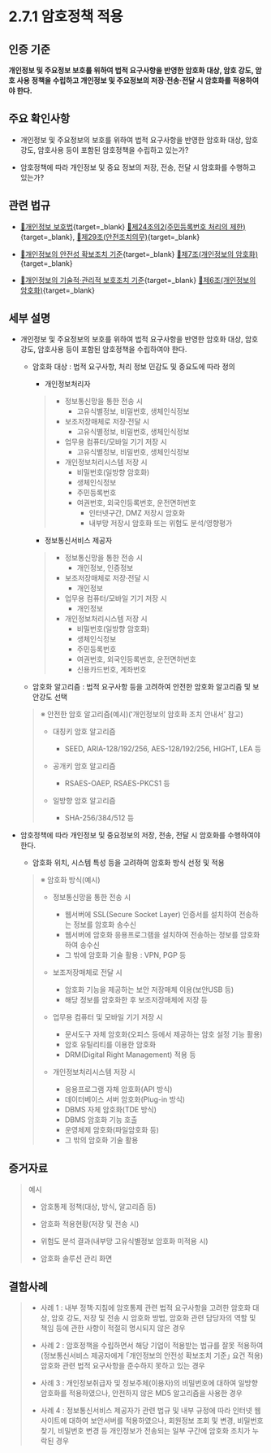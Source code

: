 # 2.7.1 암호정책 적용

## 인증 기준

**개인정보 및 주요정보 보호를 위하여 법적 요구사항을 반영한 암호화 대상, 암호 강도, 암호 사용 정책을 수립하고 개인정보 및 주요정보의 저장·전송·전달 시 암호화를 적용하여야 한다.**

## 주요 확인사항

- 개인정보 및 주요정보의 보호를 위하여 법적 요구사항을 반영한 암호화 대상, 암호강도, 암호사용 등이 포함된 암호정책을 수립하고 있는가?

- 암호정책에 따라 개인정보 및 중요 정보의 저장, 전송, 전달 시 암호화를 수행하고 있는가?

## 관련 법규

- [🔗개인정보 보호법](https://www.law.go.kr/법령/개인정보보호법 "새 창에서 열기"){target=_blank} [🔗제24조의2(주민등록번호 처리의 제한)](https://www.law.go.kr/법령/개인정보보호법/제24조의2 "새 창에서 열기"){target=_blank}, [🔗제29조(안전조치의무)](https://www.law.go.kr/법령/개인정보보호법/제29조 "새 창에서 열기"){target=_blank}

- [🔗개인정보의 안전성 확보조치 기준](https://www.law.go.kr/행정규칙/(개인정보보호위원회)개인정보의안전성확보조치기준/(2021-2,20210915)/제7조 "새 창에서 열기"){target=_blank} [🔗제7조(개인정보의 암호화)](https://www.law.go.kr/행정규칙/(개인정보보호위원회)개인정보의안전성확보조치기준/제7조 "새 창에서 열기"){target=_blank}

- [🔗개인정보의 기술적·관리적 보호조치 기준](https://www.law.go.kr/행정규칙/(개인정보보호위원회)개인정보의기술적·관리적보호조치기준/(2021-3,20210915)/제6조 "새 창에서 열기"){target=_blank} [🔗제6조(개인정보의 암호화)](https://www.law.go.kr/행정규칙/(개인정보보호위원회)개인정보의기술적·관리적보호조치기준/제6조 "새 창에서 열기"){target=_blank}

## 세부 설명

- 개인정보 및 주요정보의 보호를 위하여 법적 요구사항을 반영한 암호화 대상, 암호강도, 암호사용 등이 포함된 암호정책을 수립하여야 한다.

    - 암호화 대상 : 법적 요구사항, 처리 정보 민감도 및 중요도에 따라 정의

        - 개인정보처리자
        >
        > - 정보통신망을 통한 전송 시
        >     - 고유식별정보, 비밀번호, 생체인식정보
        > - 보조저장매체로 저장·전달 시
        >     - 고유식별정보, 비밀번호, 생체인식정보
        > - 업무용 컴퓨터/모바일 기기 저장 시
        >     - 고유식별정보, 비밀번호, 생체인식정보
        > - 개인정보처리시스템 저장 시
        >     - 비밀번호(일방향 암호화)
        >     - 생체인식정보
        >     - 주민등록번호
        >     - 여권번호, 외국인등록번호, 운전면허번호
        >         - 인터넷구간, DMZ 저장시 암호화
        >         - 내부망 저장시 암호화 또는 위험도 분석/영향평가

        - 정보통신서비스 제공자
        >
        > - 정보통신망을 통한 전송 시
        >     - 개인정보, 인증정보
        > - 보조저장매체로 저장·전달 시
        >     - 개인정보
        > - 업무용 컴퓨터/모바일 기기 저장 시
        >     - 개인정보
        > - 개인정보처리시스템 저장 시
        >     - 비밀번호(일방향 암호화)
        >     - 생체인식정보
        >     - 주민등록번호
        >     - 여권번호, 외국인등록번호, 운전면허번호
        >     - 신용카드번호, 계좌번호

    - 암호화 알고리즘 : 법적 요구사항 등을 고려하여 안전한 암호화 알고리즘 및 보안강도 선택
    >
    > ※ 안전한 암호 알고리즘(예시)(ʻ개인정보의 암호화 조치 안내서ʼ 참고)
    >
    > - 대칭키 암호 알고리즘
    >     - SEED, ARIA-128/192/256, AES-128/192/256, HIGHT, LEA 등
    >
    > - 공개키 암호 알고리즘
    >     - RSAES-OAEP, RSAES-PKCS1 등
    >
    > - 일방향 암호 알고리즘
    >     - SHA-256/384/512 등

- 암호정책에 따라 개인정보 및 중요정보의 저장, 전송, 전달 시 암호화를 수행하여야 한다.

    - 암호화 위치, 시스템 특성 등을 고려하여 암호화 방식 선정 및 적용
    >
    > ※ 암호화 방식(예시)
    >
    > - 정보통신망을 통한 전송 시
    >     - 웹서버에 SSL(Secure Socket Layer) 인증서를 설치하여 전송하는 정보를 암호화 송수신
    >     - 웹서버에 암호화 응용프로그램을 설치하여 전송하는 정보를 암호화하여 송수신
    >     - 그 밖에 암호화 기술 활용 : VPN, PGP 등
    >
    > - 보조저장매체로 전달 시
    >     - 암호화 기능을 제공하는 보안 저장매체 이용(보안USB 등)
    >     - 해당 정보를 암호화한 후 보조저장매체에 저장 등
    >
    > - 업무용 컴퓨터 및 모바일 기기 저장 시
    >     - 문서도구 자체 암호화(오피스 등에서 제공하는 암호 설정 기능 활용)
    >     - 암호 유틸리티를 이용한 암호화
    >     - DRM(Digital Right Management) 적용 등
    >
    > - 개인정보처리시스템 저장 시
    >     - 응용프로그램 자체 암호화(API 방식)
    >     - 데이터베이스 서버 암호화(Plug-in 방식)
    >     - DBMS 자체 암호화(TDE 방식)
    >     - DBMS 암호화 기능 호출
    >     - 운영체제 암호화(파일암호화 등)
    >     - 그 밖의 암호화 기술 활용

## 증거자료

> 예시
>
> - 암호통제 정책(대상, 방식, 알고리즘 등)
>
> - 암호화 적용현황(저장 및 전송 시)
>
> - 위험도 분석 결과(내부망 고유식별정보 암호화 미적용 시)
>
> - 암호화 솔루션 관리 화면

## 결함사례

> - 사례 1 : 내부 정책·지침에 암호통제 관련 법적 요구사항을 고려한 암호화 대상, 암호 강도, 저장 및 전송 시 암호화 방법, 암호화 관련 담당자의 역할 및 책임 등에 관한 사항이 적절히 명시되지 않은 경우
>
> - 사례 2 : 암호정책을 수립하면서 해당 기업이 적용받는 법규를 잘못 적용하여(정보통신서비스 제공자에게 ｢개인정보의 안전성 확보조치 기준｣ 요건 적용) 암호화 관련 법적 요구사항을 준수하지 못하고 있는 경우
>
> - 사례 3 : 개인정보취급자 및 정보주체(이용자)의 비밀번호에 대하여 일방향 암호화를 적용하였으나, 안전하지 않은 MD5 알고리즘을 사용한 경우
>
> - 사례 4 : 정보통신서비스 제공자가 관련 법규 및 내부 규정에 따라 인터넷 웹사이트에 대하여 보안서버를 적용하였으나, 회원정보 조회 및 변경, 비밀번호 찾기, 비밀번호 변경 등 개인정보가 전송되는 일부 구간에 암호화 조치가 누락된 경우
